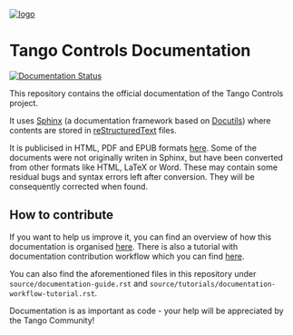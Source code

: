 [![logo](http://www.tango-controls.org/static/tango/img/logo_tangocontrols.png)](http://www.tango-controls.org)

Tango Controls Documentation
============================

[![Documentation Status](https://readthedocs.org/projects/tango-controls/badge/?version=latest)](http://tango-controls.readthedocs.io/en/latest/?badge=latest)

This repository contains the official documentation of the Tango Controls project.

It uses [Sphinx](http://www.sphinx-doc.org/en/stable/) (a documentation framework based on
[Docutils](http://docutils.sourceforge.net/index.html)) where contents are stored in
[reStructuredText](http://docutils.sourceforge.net/rst.html) files.

It is publicised in HTML, PDF and EPUB formats [here](http://tango-controls.readthedocs.io/).
Some of the documents were not originally writen in Sphinx,
but have been converted from other formats like HTML, LaTeX or Word.
These may contain some residual bugs and syntax errors left after conversion.
They will be consequently corrected when found.

How to contribute
-----------------
If you want to help us improve it, you can find an overview of how this documentation is
organised [here](http://tango-controls.readthedocs.io/en/latest/documentation-guide.html).
There is also a tutorial with documentation contribution workflow which you can find
[here](http://tango-controls.readthedocs.io/en/latest/tutorials/documentation-workflow-tutorial.html).

You can also find the aforementioned files in this repository under
`source/documentation-guide.rst`
and `source/tutorials/documentation-workflow-tutorial.rst`.


Documentation is as important as code - your help will be appreciated by the Tango Community! 

